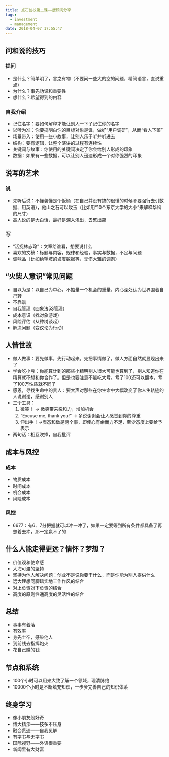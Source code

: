 ```yaml
---
title: 点石创校第二课——唐顾问分享
tags:
  - investment
  - management
date: 2018-04-07 17:55:47
---
```



## 问和说的技巧

### 提问

* 是什么？简单明了，言之有物（不要问一些大的空的问题，精简语言，直说重点）
* 为什么？事先功课和重要性
* 想什么？希望得到的内容

<!-- more -->

### 自我介绍 

* 记住名字：要如何解释才能让别人一下子记住你的名字
* 以听为准：你要搞明白你的目标对象是谁，做好“用户调研”，从而“看人下菜”
* 场景带入：使用一些小故事，让别人乐于听并听进去
* 结构：要有逻辑，让整个演讲的过程有连续性
* 关键词与故事：你使用的关键词决定了你会给别人形成的印象
* 数据：如果有一些数据，可以让别人迅速形成一个对你强烈的印象

## 说写的艺术

### 说

* 先听后说：不懂装懂是个饭桶（在自己并没有搞的很懂的时候不要强行去引数据、用英语），他山之石可以攻玉（比如用“10个东京大学的大小”来解释华科的尺寸）
* 高人说的是大白话，最好是深入浅出，去繁出简

### 写

* “活捉林志玲”：文章给谁看，想要说什么
* 喜欢的文稿：标题与内容，规律和经验，事实与数据，不足与问题
* 调味品（比如绝望坡的坡度数据等，无伤大雅的调剂）

## “火柴人意识”常见问题

* 自以为是：以自己为中心，不掂量一个机会的重量，内心深处认为世界围着自己转
* 不靠谱
* 自我管理（四象法5S管理）
* 成本意识（找对象游戏）
* 风险评估（从种树谈起）
* 解决问题（变议论为行动）

## 人情世故

* 做人做事：要先做事，先行动起来。先把事情做了，做人方面自然就显现出来了
* 学会吃小亏：你能算计到的那些小精明别人很大可能也算到了，别人知道你在精算就不想和你合作了。但是也要注意不能吃大亏。亏了100还可以翻本，亏了100万性质就不同了
* 感恩，寻找生命中的贵人：要大声对那些在你生命中大幅改变了你人生轨迹的人说谢谢，感谢别人
* 三个工具：
  1. 微笑！ -> 微笑带来亲和力，增加机会
  2. “Excuse me, thank you!”  -> 多说谢谢会让人感觉到你的尊重
  3. 伸出手！->表态和做是两个事，即使心有余而力不足，至少态度上要给予表示
* 两句话：相互吹捧，自我批评

## 成本与风控

### 成本

* 物质成本
* 时间成本
* 机会成本
* 风险成本

### 风控

* 6677：有6、7分把握就可以冲一冲了，如果一定要等到所有条件都具备了再想着去冲，那一定赢不了的

## 什么人能走得更远？情怀？梦想？

* 价值观和使命感
* 大海可渡的坚持
* 坚持为他人解决问题：创业不是说你要干什么，而是你能为别人提供什么
* 远大理想同脚踏实地工作作风的结合
* 对上负责对下负责的结合
* 高度的原则性通高度的灵活性的结合

## 总结

* 事事有着落
* 有效率
* 身先士卒，感染他人
* 到前线去指挥炮火
* 花自己赚的钱

## 节点和系统

* 100个小时可以用来大致了解一个领域，理清脉络
* 10000个小时是不断填充知识，一步步完善自己的知识体系

## 终身学习

* 像小朋友般好奇
* 博大精深——技多不压身
* 融会贯通——自我见解
* 有字书与无字书
* 国际视野——外语很重要
* 新闻里有大财富